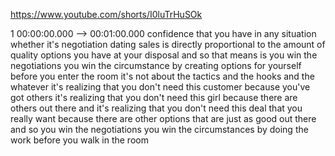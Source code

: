 https://www.youtube.com/shorts/I0luTrHuSOk

1 00:00:00.000 --\> 00:01:00.000 confidence that you have in any
situation whether it's negotiation dating sales is directly proportional
to the amount of quality options you have at your disposal and so that
means is you win the negotiations you win the circumstance by creating
options for yourself before you enter the room it's not about the
tactics and the hooks and the whatever it's realizing that you don't
need this customer because you've got others it's realizing that you
don't need this girl because there are others out there and it's
realizing that you don't need this deal that you really want because
there are other options that are just as good out there and so you win
the negotiations you win the circumstances by doing the work before you
walk in the room
